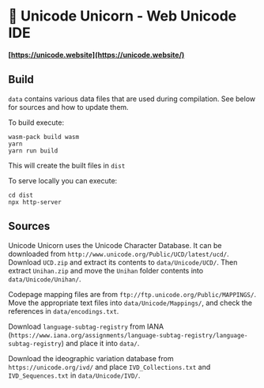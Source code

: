 # 🦄 Unicode Unicorn - Web Unicode IDE

**[https://unicode.website](https://unicode.website/)**

## Build

`data` contains various data files that are used during compilation. See below for sources and how to update them.

To build execute:

```
wasm-pack build wasm
yarn
yarn run build
```

This will create the built files in `dist`

To serve locally you can execute:

```
cd dist
npx http-server
```

## Sources

Unicode Unicorn uses the Unicode Character Database. It can be downloaded from `http://www.unicode.org/Public/UCD/latest/ucd/`. Download `UCD.zip` and extract its contents to `data/Unicode/UCD/`. Then extract `Unihan.zip` and move the `Unihan` folder contents into `data/Unicode/Unihan/`.

Codepage mapping files are from `ftp://ftp.unicode.org/Public/MAPPINGS/`. Move the appropriate text files into `data/Unicode/Mappings/`, and check the references in `data/encodings.txt`.

Download `language-subtag-registry` from IANA (`https://www.iana.org/assignments/language-subtag-registry/language-subtag-registry`) and place it into `data/`.

Download the ideographic variation database from `https://unicode.org/ivd/` and place `IVD_Collections.txt` and `IVD_Sequences.txt` in `data/Unicode/IVD/`.

